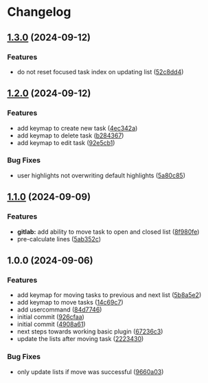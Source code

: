 # Changelog

## [1.3.0](https://github.com/Kibadda/kanban.nvim/compare/v1.2.0...v1.3.0) (2024-09-12)


### Features

* do not reset focused task index on updating list ([52c8dd4](https://github.com/Kibadda/kanban.nvim/commit/52c8dd420276061b2b97e6bf5873e5aed484da18))

## [1.2.0](https://github.com/Kibadda/kanban.nvim/compare/v1.1.0...v1.2.0) (2024-09-12)


### Features

* add keymap to create new task ([4ec342a](https://github.com/Kibadda/kanban.nvim/commit/4ec342ac5053631e188dc407b4b9f379b0c80381))
* add keymap to delete task ([b284367](https://github.com/Kibadda/kanban.nvim/commit/b284367309f5527e827603229b8dbfc13414fedc))
* add keymap to edit task ([92e5cb1](https://github.com/Kibadda/kanban.nvim/commit/92e5cb1568b90c4cbfcec94daa16fd55c383a6fe))


### Bug Fixes

* user highlights not overwriting default highlights ([5a80c85](https://github.com/Kibadda/kanban.nvim/commit/5a80c85530fa9a4916bee3ec6d67ed77cb11be91))

## [1.1.0](https://github.com/Kibadda/kanban.nvim/compare/v1.0.0...v1.1.0) (2024-09-09)


### Features

* **gitlab:** add ability to move task to open and closed list ([8f980fe](https://github.com/Kibadda/kanban.nvim/commit/8f980fea36ebd10ccd4dfbbd9629179b24fd6e1d))
* pre-calculate lines ([5ab352c](https://github.com/Kibadda/kanban.nvim/commit/5ab352c1bd7ac0bdc120ed1501aef021181c3a31))

## 1.0.0 (2024-09-06)


### Features

* add keymap for moving tasks to previous and next list ([5b8a5e2](https://github.com/Kibadda/kanban.nvim/commit/5b8a5e27fdbb9c6dc6feb5c37b29c6e4f7c30079))
* add keymap to move tasks ([14c69c7](https://github.com/Kibadda/kanban.nvim/commit/14c69c7fc7af2a2a5367aa8d47a9c829551ef773))
* add usercommand ([84d7746](https://github.com/Kibadda/kanban.nvim/commit/84d774658ad224f26046fac09572f72aa21b85bf))
* initial commit ([926cfaa](https://github.com/Kibadda/kanban.nvim/commit/926cfaa7845127b4e453260b2606f52ecc6acdb3))
* initial commit ([4908a61](https://github.com/Kibadda/kanban.nvim/commit/4908a613f2246c85e4084ac5da698b6faf793624))
* next steps towards working basic plugin ([67236c3](https://github.com/Kibadda/kanban.nvim/commit/67236c3a71249cffac109cd6590438a4ebe5420b))
* update the lists after moving task ([2223430](https://github.com/Kibadda/kanban.nvim/commit/2223430099680f61e0170cc30f3ddb13f10545aa))


### Bug Fixes

* only update lists if move was successful ([9660a03](https://github.com/Kibadda/kanban.nvim/commit/9660a038ecdfd911dbfc2570c12ab22294c7ed9e))
